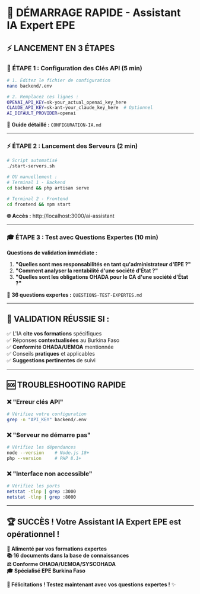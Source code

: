 # 🚀 DÉMARRAGE RAPIDE - Assistant IA Expert EPE

## ⚡ **LANCEMENT EN 3 ÉTAPES**

### 🔑 **ÉTAPE 1 : Configuration des Clés API (5 min)**

```bash
# 1. Éditez le fichier de configuration
nano backend/.env

# 2. Remplacez ces lignes :
OPENAI_API_KEY=sk-your_actual_openai_key_here
CLAUDE_API_KEY=sk-ant-your_claude_key_here  # Optionnel
AI_DEFAULT_PROVIDER=openai
```

📖 **Guide détaillé :** `CONFIGURATION-IA.md`

---

### ⚡ **ÉTAPE 2 : Lancement des Serveurs (2 min)**

```bash
# Script automatisé
./start-servers.sh

# OU manuellement :
# Terminal 1 - Backend
cd backend && php artisan serve

# Terminal 2 - Frontend  
cd frontend && npm start
```

**🌐 Accès :** http://localhost:3000/ai-assistant

---

### 🎓 **ÉTAPE 3 : Test avec Questions Expertes (10 min)**

**Questions de validation immédiate :**

1. **"Quelles sont mes responsabilités en tant qu'administrateur d'EPE ?"**
2. **"Comment analyser la rentabilité d'une société d'État ?"** 
3. **"Quelles sont les obligations OHADA pour le CA d'une société d'État ?"**

📖 **36 questions expertes :** `QUESTIONS-TEST-EXPERTES.md`

---

## 🎯 **VALIDATION RÉUSSIE SI :**

✅ L'IA **cite vos formations** spécifiques  
✅ Réponses **contextualisées** au Burkina Faso  
✅ **Conformité OHADA/UEMOA** mentionnée  
✅ Conseils **pratiques** et applicables  
✅ **Suggestions pertinentes** de suivi  

---

## 🆘 **TROUBLESHOOTING RAPIDE**

### ❌ **"Erreur clés API"**
```bash
# Vérifiez votre configuration
grep -n "API_KEY" backend/.env
```

### ❌ **"Serveur ne démarre pas"**
```bash
# Vérifiez les dépendances
node --version    # Node.js 18+
php --version     # PHP 8.1+
```

### ❌ **"Interface non accessible"**
```bash
# Vérifiez les ports
netstat -tlnp | grep :3000
netstat -tlnp | grep :8000
```

---

## 🏆 **SUCCÈS ! Votre Assistant IA Expert EPE est opérationnel !**

**🤖 Alimenté par vos formations expertes**  
**📚 16 documents dans la base de connaissances**  
**⚖️ Conforme OHADA/UEMOA/SYSCOHADA**  
**🎓 Spécialisé EPE Burkina Faso**

**🎉 Félicitations ! Testez maintenant avec vos questions expertes !** ✨